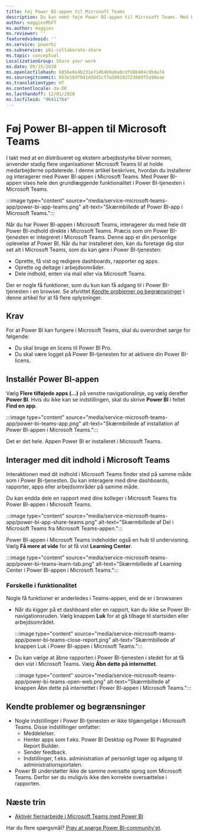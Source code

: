 ```yaml
---
title: Føj Power BI-appen til Microsoft Teams
description: Du kan nemt føje Power BI-appen til Microsoft Teams. Med Power BI-appen vises hele den grundlæggende funktionalitet i Power BI-tjenesten i Microsoft Teams.
author: maggiesMSFT
ms.author: maggies
ms.reviewer: ''
featuredvideoid: ''
ms.service: powerbi
ms.subservice: pbi-collaborate-share
ms.topic: conceptual
LocalizationGroup: Share your work
ms.date: 09/15/2020
ms.openlocfilehash: b85be8e4b231e714b4b9aba8cdf88b404c8bda74
ms.sourcegitcommit: 653e18d7041d3dd1cf7a38010372366975a98eae
ms.translationtype: HT
ms.contentlocale: da-DK
ms.lasthandoff: 12/01/2020
ms.locfileid: "96411764"
---
```

# <a name="add-the-power-bi-app-to-microsoft-teams"></a>Føj Power BI-appen til Microsoft Teams

I takt med at en distribueret og ekstern arbejdsstyrke bliver normen, anvender stadig flere organisationer Microsoft Teams til at holde medarbejderne opdaterede. I denne artikel beskrives, hvordan du installerer og interagerer med Power BI-appen i Microsoft Teams. Med Power BI-appen vises hele den grundlæggende funktionalitet i Power BI-tjenesten i Microsoft Teams.

:::image type="content" source="media/service-microsoft-teams-app/power-bi-app-teams.png" alt-text="Skærmbillede af Power BI-app i Microsoft Teams.":::

Når du har Power BI-appen i Microsoft Teams, interagerer du med hele dit Power BI-indhold direkte i Microsoft Teams. Præcis som om Power BI-tjenesten er integreret i Microsoft Teams. Denne app er din personlige oplevelse af Power BI. Når du har installeret den, kan du foretage dig stor set alt i Microsoft Teams, som du kan gøre i Power BI-tjenesten:

- Oprette, få vist og redigere dashboards, rapporter og apps.
- Oprette og deltage i arbejdsområder.
- Dele indhold, enten via mail eller via Microsoft Teams.

Der er nogle få funktioner, som du kun kan få adgang til i Power BI-tjenesten i en browser. Se afsnittet [Kendte problemer og begrænsninger](#known-issues-and-limitations) i denne artikel for at få flere oplysninger.

## <a name="requirements"></a>Krav

For at Power BI kan fungere i Microsoft Teams, skal du overordnet sørge for følgende:

- Du skal bruge en licens til Power BI Pro.
- Du skal være logget på Power BI-tjenesten for at aktivere din Power BI-licens.

## <a name="install-the-power-bi-app"></a>Installér Power BI-appen

Vælg **Flere tilføjede apps (...)** på venstre navigationslinje, og vælg derefter **Power BI**. Hvis du ikke kan se indstillingen, skal du skrive **Power BI** i feltet **Find en app**.

:::image type="content" source="media/service-microsoft-teams-app/power-bi-teams-app.png" alt-text="Skærmbillede af installation af Power BI-appen i Microsoft Teams.":::

Det er det hele. Appen Power BI er installeret i Microsoft Teams.

## <a name="interact-with-your-content-in-microsoft-teams"></a>Interager med dit indhold i Microsoft Teams

Interaktionen med dit indhold i Microsoft Teams finder sted på samme måde som i Power BI-tjenesten. Du kan interagere med dine dashboards, rapporter, apps eller arbejdsområder på samme måde. 

Du kan endda dele en rapport med dine kolleger i Microsoft Teams fra Power BI-appen i Microsoft Teams.

:::image type="content" source="media/service-microsoft-teams-app/power-bi-app-share-teams.png" alt-text="Skærmbillede af Del i Microsoft Teams fra Microsoft Teams-appen.":::

Power BI-appen i Microsoft Teams indeholder også en hub til undervisning. Vælg **Få mere at vide** for at få vist **Learning Center**.

:::image type="content" source="media/service-microsoft-teams-app/power-bi-teams-learn-tab.png" alt-text="Skærmbillede af Learning Center i Power BI-appen i Microsoft Teams.":::

### <a name="differences-in-interactions"></a>Forskelle i funktionalitet

Nogle få funktioner er anderledes i Teams-appen, end de er i browseren

- Når du kigger på et dashboard eller en rapport, kan du ikke se Power BI-navigationsruden. Vælg knappen **Luk** for at gå tilbage til startsiden eller arbejdsområdet.

    :::image type="content" source="media/service-microsoft-teams-app/power-bi-teams-close-report.png" alt-text="Skærmbillede af knappen Luk i Power BI-appen i Microsoft Teams.":::

- Du kan vælge at åbne rapporten i Power BI-tjenesten i stedet for at få den vist i Microsoft Teams. Vælg **Åbn dette på internettet**.

    :::image type="content" source="media/service-microsoft-teams-app/power-bi-teams-open-web.png" alt-text="Skærmbillede af knappen Åbn dette på internettet i Power BI-appen i Microsoft Teams.":::

## <a name="known-issues-and-limitations"></a>Kendte problemer og begrænsninger

- Nogle indstillinger i Power BI-tjenesten er ikke tilgængelige i Microsoft Teams. Disse indstillinger omfatter:
    - Meddelelser.
    - Henter apps som f.eks. Power BI Desktop og Power BI Paginated Report Builder.
    - Sender feedback.
    - Indstillinger, f.eks. administration af personligt lager og adgang til administrationsportalen.
- Power BI understøtter ikke de samme oversatte sprog som Microsoft Teams. Derfor ser du muligvis ikke den korrekte oversættelse i rapporten.

## <a name="next-steps"></a>Næste trin

- [Aktivér fjernarbejde i Microsoft Teams med Power BI](service-collaborate-microsoft-teams.md)

Har du flere spørgsmål? [Prøv at spørge Power BI-community'et](https://community.powerbi.com/).
